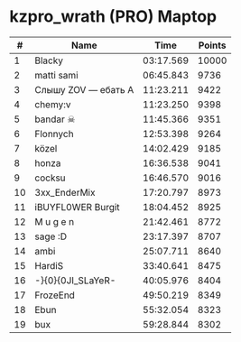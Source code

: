 # kzpro_wrath (PRO) Maptop

|  # | Name | Time | Points |
|-------------- | -------------- | -------------- | -------------- | 
| 1 | Blacky | 03:17.569 | 10000 | 
| 2 | matti sami | 06:45.843 | 9736 | 
| 3 | Слышу ZOV — ебать А | 11:23.211 | 9422 | 
| 4 | chemy:v | 11:23.250 | 9398 | 
| 5 | bandar ☠ | 11:45.366 | 9351 | 
| 6 | Flonnych | 12:53.398 | 9264 | 
| 7 | közel | 14:02.429 | 9185 | 
| 8 | honza | 16:36.538 | 9041 | 
| 9 | cocksu | 16:46.570 | 9016 | 
| 10 | 3xx_EnderMix | 17:20.797 | 8973 | 
| 11 | iBUYFL0WER Burgit | 18:04.452 | 8925 | 
| 12 | M u g e n | 21:42.461 | 8772 | 
| 13 | sage :D | 23:17.397 | 8707 | 
| 14 | ambi | 25:07.711 | 8640 | 
| 15 | HardiS | 33:40.641 | 8475 | 
| 16 | -}{0}{0JI_SLaYeR- | 40:05.976 | 8404 | 
| 17 | FrozeEnd | 49:50.219 | 8349 | 
| 18 | Ebun | 55:32.054 | 8323 | 
| 19 | bux | 59:28.844 | 8302 | 

